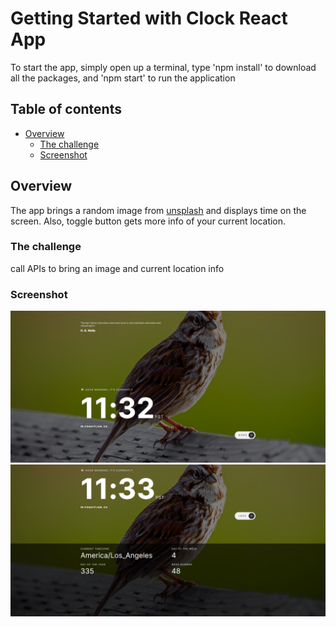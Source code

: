 # Getting Started with Clock React App
To start the app, simply open up a terminal, type 'npm install' to download all the packages, and 'npm start' to run the application

## Table of contents

- [Overview](#overview)
  - [The challenge](#the-challenge)
  - [Screenshot](#screenshot)

## Overview
The app brings a random image from [unsplash](https://www.unsplash.com/) and displays time on the screen. Also, toggle button gets more info of your current location.

### The challenge
call APIs to bring an image and current location info

### Screenshot
![](./desktop.png?raw=true "Desktop Landing")
![](./desktopActive.png?raw=true "Desktop Active")